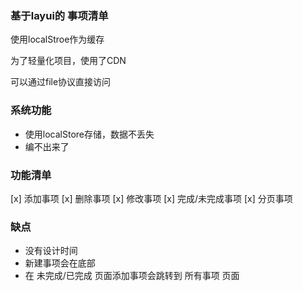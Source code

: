 ### 基于layui的 事项清单

使用localStroe作为缓存

为了轻量化项目，使用了CDN

可以通过file协议直接访问

### 系统功能

+ 使用localStore存储，数据不丢失
+ 编不出来了

### 功能清单

[x] 添加事项
[x] 删除事项
[x] 修改事项
[x] 完成/未完成事项
[x] 分页事项

### 缺点
+ 没有设计时间
+ 新建事项会在底部
+ 在 未完成/已完成 页面添加事项会跳转到 所有事项 页面
